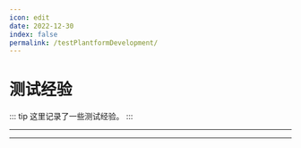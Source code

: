```yaml
---
icon: edit
date: 2022-12-30
index: false
permalink: /testPlantformDevelopment/
---
```


# 测试经验

::: tip
这里记录了一些测试经验。
:::

---
<Catalog base="/testPlantformDevelopment/" :depth="2"/>

---
